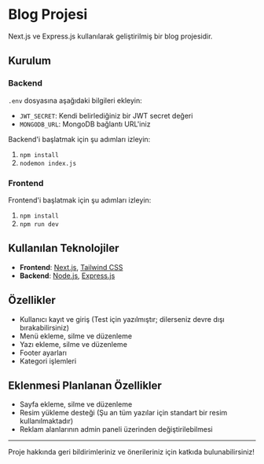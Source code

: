 # Blog Projesi

Next.js ve Express.js kullanılarak geliştirilmiş bir blog projesidir.

## Kurulum

### Backend
`.env` dosyasına aşağıdaki bilgileri ekleyin:
- `JWT_SECRET`: Kendi belirlediğiniz bir JWT secret değeri
- `MONGODB_URL`: MongoDB bağlantı URL'iniz

Backend'i başlatmak için şu adımları izleyin:
1. `npm install`
2. `nodemon index.js`

### Frontend
Frontend'i başlatmak için şu adımları izleyin:
1. `npm install`
2. `npm run dev`

## Kullanılan Teknolojiler

- **Frontend**: [Next.js](https://nextjs.org/), [Tailwind CSS](https://tailwindcss.com/)
- **Backend**: [Node.js](https://nodejs.org/), [Express.js](https://expressjs.com/)

## Özellikler

- Kullanıcı kayıt ve giriş (Test için yazılmıştır; dilerseniz devre dışı bırakabilirsiniz)
- Menü ekleme, silme ve düzenleme
- Yazı ekleme, silme ve düzenleme
- Footer ayarları
- Kategori işlemleri

## Eklenmesi Planlanan Özellikler

- Sayfa ekleme, silme ve düzenleme
- Resim yükleme desteği (Şu an tüm yazılar için standart bir resim kullanılmaktadır)
- Reklam alanlarının admin paneli üzerinden değiştirilebilmesi

---

Proje hakkında geri bildirimleriniz ve önerileriniz için katkıda bulunabilirsiniz!
